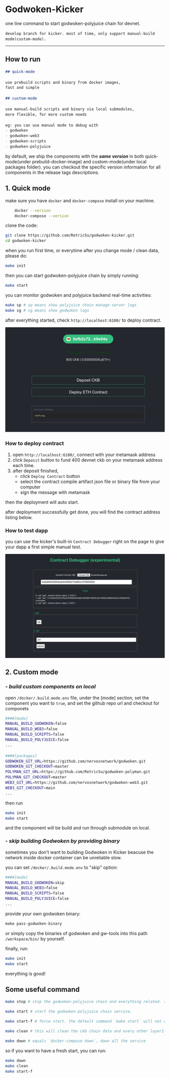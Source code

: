 # Godwoken-Kicker

one line command to start godwoken-polyjuice chain for devnet.

`develop branch for kicker. most of time, only support manual-build mode(custom-mode).`

----

## How to run

```md
## quick-mode

use prebuild scripts and binary from docker images, 
fast and simple

## custom-mode

use manual-build scripts and binary via local submodules,
more flexible, for more custom needs

eg: you can use manual mode to debug with
- godwoken
- godwoken-web3
- godwoken-scripts
- godwoken-polyjuice
```

by default, we ship the components with the ***same version*** in both quick-mode(under prebuild-docker-image) and custom-mode(under local packages folder). you can checkout the specific version information for all components in the release tags descriptions.

## 1. Quick mode

make sure you have `docker` and `docker-compose` install on your machine.

```sh
    docker --version
    docker-compose --version
```

clone the code:

```sh
git clone https://github.com/RetricSu/godwoken-kicker.git
cd godwoken-kicker 
```

when you run first time, or everytime after you change mode / clean data, please do:

```sh
make init
```

then you can start godwoken-polyjuice chain by simply running:

```sh
make start
```

you can monitor godwoken and polyjuice backend real-time activities:

```sh
make sp # sp means show polyjuice chain manage-server logs
make sg # sg means show godwoken logs
```

after everything started, check `http://localhost:6100/` to deploy contract.

![panel](docs/main.png)

### How to deploy contract

1. open `http://localhost:6100/`, connect with your metamask address
2. click `Deposit` button to fund 400 devnet ckb on your metamask address each time.
3. after deposit finished,
    - click `Deploy Contract` button
    - select the contract compile artifact json file or binary file from your computer
    - sign the message with metamask

then the deployment will auto start.

after deployment successfully get done, you will find the contract address listing below.

### How to test dapp

you can use the kicker's built-in `Contract Debugger` right on the page to give your dapp a first simple manual test.

![panel](docs/contract-debugger.png)

## 2. Custom mode

### ***- build custom components on local***

open `/docker/.build.mode.env` file, under the [mode] section,
set the component you want to `true`, 
and set the github repo url and checkout for componets

```sh
####[mode]
MANUAL_BUILD_GODWOKEN=false
MANUAL_BUILD_WEB3=false
MANUAL_BUILD_SCRIPTS=false
MANUAL_BUILD_POLYJUICE=false
...

####[packages]
GODWOKEN_GIT_URL=https://github.com/nervosnetwork/godwoken.git
GODWOKEN_GIT_CHECKOUT=master
POLYMAN_GIT_URL=https://github.com/RetricSu/godwoken-polyman.git
POLYMAN_GIT_CHECKOUT=master
WEB3_GIT_URL=https://github.com/nervosnetwork/godwoken-web3.git
WEB3_GIT_CHECKOUT=main
...
```

then run

```sh
make init
make start
```

and the component will be build and run through submodule on local.

### ***- skip building Godwoken by providing binary***

sometimes you don't want to building Godwoken in Kicker beacuse the network inside docker container can be unreliable slow. 

you can set `/docker/.build.mode.env` to "skip" option:

```sh
####[mode]
MANUAL_BUILD_GODWOKEN=skip
MANUAL_BUILD_WEB3=false
MANUAL_BUILD_SCRIPTS=false
MANUAL_BUILD_POLYJUICE=false
...
```

provide your own godwoken binary:

```s
make pass-godwoken-binary
```

or simply copy the binaries of godwoken and gw-tools into this path `/workspace/bin/` by yourself.

finally, run:

```sh
make init
make start
```

everything is good!

## Some useful command

```sh
make stop # stop the godwoken-polyjuice chain and everything related. (but not remove data) 
```

```sh
make start # start the godwoken-polyjuice chain service.
```

```sh
make start-f # force start. the default command `make start` will not deploy a new godwoken chain if it exits, use start-f if you want to deploy a new chain.
```

```sh
make clean # this will clean the ckb chain data and every other layer1-related cache data(eg: ckb-indexer data/ckb-cli data/lumos cache data) as well
```

```sh
make down # equals `docker-compose down`, down all the service 
```

so if you want to have a fresh start, you can run:

```sh
make down
make clean
make start-f
```
